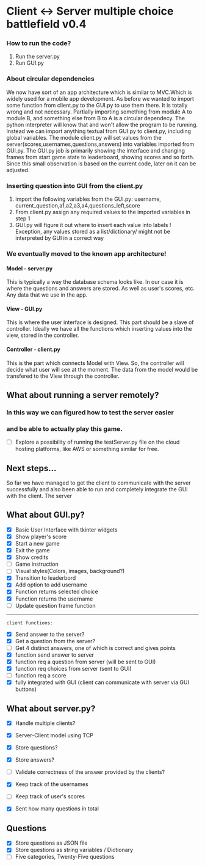 # Client <-> Server multiple choice battlefield v0.4

### How to run the code?
1. Run the server.py
2. Run GUI.py

### About circular dependencies
We now have sort of an app architecture which is similar to MVC.Which is widely used for a mobile app development.
As before we wanted to import some function from client.py to the GUI.py to use them there. It is totally wrong and not necessary. Partially importing something from module A to module B, and something else from B to A is a circular dependecy. The python interpreter will know that and won't allow the program to be running. Instead we can import anything textual from GUI.py to client.py, including global variables. The module client.py will set values from the server(scores,usernames,questions,answers) into variables imported from GUI.py. The GUI.py job is primarily showing the interface and changing frames from start game state to leaderboard, showing scores and so forth. Since this small observation is based on the current code, later on it can be adjusted.

### Inserting question into GUI from the client.py
1. import the following variables from the GUI.py:
  username, current_question,a1,a2,a3,a4,questions_left,score
2. From client.py assign any required values to the imported variables in step 1
3. GUI.py will figure it out where to insert each value into labels
! Exception, any values stored as a list/dictionary/ might not be interpreted by GUI in a correct way

### We eventually moved to the known app architecture!
#### Model - server.py
This is typically a way the database schema looks like. In our case it is where the questions and answers are stored. As well as 
user's scores, etc. Any data that we use in the app.
#### View - GUI.py
This is where the user interface is designed. This part should be a slave of controller. Ideally we have all the functions which inserting values into the view, stored in the controller.
#### Controller - client.py
This is the part which connects Model with View. So, the controller will decide what user will see at the moment. The data from the model would be transfered to the View through the controller.


## What about running a server remotely?
### In this way we can figured how to test the server easier
### and be able to actually play this game.
- [ ] Explore a possibility of running the testServer.py file on the 
cloud hosting platforms, like AWS or something similar for free.

## Next steps...
So far we have managed to get the client to communicate with the server successfully and also been able to run and completely integrate the GUI with the client. The server

## What about GUI.py?
- [x] Basic User Interface with tkinter widgets
- [x] Show player's score
- [x] Start a new game
- [x] Exit the game
- [x] Show credits
- [ ] Game instruction 
- [ ] Visual styles(Colors, images, background?)
- [x] Transition to leaderbord
- [x] Add option to add username
- [x] Function returns selected choice
- [x] Function returns the username
- [ ] Update question frame function
---
    client functions:
- [x] Send answer to the server?
- [x] Get a question from the server?
- [ ] Get 4 distinct answers, one of which is correct and gives points
- [x] function send answer to server
- [x] function req a question from server (will be sent to GUI)
- [x] function req choices from server (sent to GUI)
- [ ] function req a score
- [x] fully integrated with GUI (client can communicate with server via GUI buttons)

## What about server.py?
- [x] Handle multiple clients?
- [x] Server-Client model using TCP
- [x] Store questions?
- [x] Store answers?
- [ ] Validate correctness of the answer provided by the clients?
- [x] Keep track of the usernames
- [ ] Keep track of user's scores
- [x] Sent how many questions in total




## Questions
- [x] Store questions as JSON file
- [x] Store questions as string variables / Dictionary
- [ ] Five categories, Twenty-Five questions
